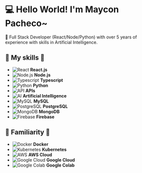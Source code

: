 # 💻 Hello World! I'm Maycon Pacheco~

👋 Full Stack Developer (React/Node/Python) with over 5 years of experience with skills in Artificial Intelligence.

## 🔧 My skills 🔧
- ![React](https://img.icons8.com/color/48/000000/react-native.png) **React.js**
- ![Node.js](https://img.icons8.com/color/48/000000/nodejs.png) **Node.js**
- ![Typescript](https://img.icons8.com/color/48/000000/typescript.png) **Typescript**
- ![Python](https://img.icons8.com/color/48/000000/python.png) **Python**
- ![API](https://img.icons8.com/color/48/000000/api.png) **APIs**
- ![AI](https://img.icons8.com/color/48/000000/artificial-intelligence.png) **Artificial Intelligence**
- ![MySQL](https://img.icons8.com/color/48/000000/mysql-logo.png) **MySQL**
- ![PostgreSQL](https://img.icons8.com/ios-filled/50/4479A1/postgresql.png) **PostgreSQL**
- ![MongoDB](https://img.icons8.com/color/48/000000/mongodb.png) **MongoDB**
- ![Firebase](https://img.icons8.com/color/48/000000/firebase.png) **Firebase**

## 🔵 Familiarity 🔵
- ![Docker](https://img.icons8.com/color/48/000000/docker.png) **Docker**
- ![Kubernetes](https://img.icons8.com/color/48/000000/kubernetes.png) **Kubernetes**
- ![AWS](https://img.icons8.com/color/48/000000/amazon-web-services.png) **AWS Cloud**
- ![Google Cloud](https://img.icons8.com/color/48/000000/google-cloud.png) **Google Cloud**
- ![Google Colab](https://img.icons8.com/color/48/000000/google-colab.png) **Google Colab**

<!-- Optionally add more content below -->
